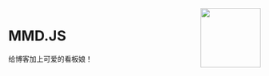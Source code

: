 <img src="https://raw.githubusercontent.com/GloomyGhost-MosquitoSeal/MMD.JS/master/MMD.JS.png" align="right" width=120 />

# MMD.JS

给博客加上可爱的看板娘！



